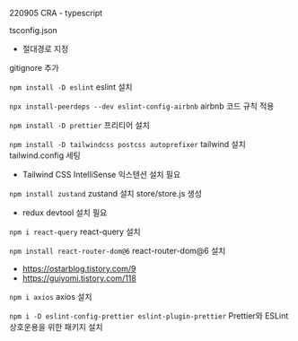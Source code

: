 220905
CRA - typescript

tsconfig.json

-   절대경로 지정

gitignore 추가

`npm install -D eslint`
eslint 설치

`npx install-peerdeps --dev eslint-config-airbnb`
airbnb 코드 규칙 적용

`npm install -D prettier`
프리티어 설치

`npm install -D tailwindcss postcss autoprefixer`
tailwind 설치
tailwind.config 세팅

-   Tailwind CSS IntelliSense 익스텐션 설치 필요

`npm install zustand`
zustand 설치
store/store.js 생성
- redux devtool 설치 필요

`npm i react-query`
react-query 설치

`npm install react-router-dom@6`
react-router-dom@6 설치
-  https://ostarblog.tistory.com/9
-  https://guiyomi.tistory.com/118

`npm i axios`
axios 설치

`npm i -D eslint-config-prettier eslint-plugin-prettier`
Prettier와 ESLint 상호운용을 위한 패키지 설치  